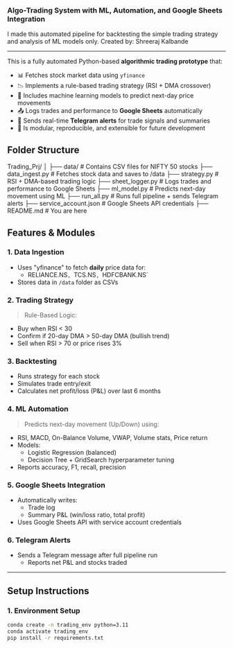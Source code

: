 ###  Algo-Trading System with ML, Automation, and Google Sheets Integration

I made this automated pipeline for backtesting the simple trading strategy and analysis of ML models only.
Created by: Shreeraj Kalbande

---
This is a fully automated Python-based **algorithmic trading prototype** that:

- 📊 Fetches stock market data using `yfinance`
- 📉 Implements a rule-based trading strategy (RSI + DMA crossover)
- 🧠 Includes machine learning models to predict next-day price movements
- 📤 Logs trades and performance to **Google Sheets** automatically
- 📲 Sends real-time **Telegram alerts** for trade signals and summaries
- 🔄 Is modular, reproducible, and extensible for future development

## Folder Structure
Trading_Prj/
│
├── data/ # Contains CSV files for NIFTY 50 stocks
├── data_ingest.py # Fetches stock data and saves to /data
├── strategy.py # RSI + DMA-based trading logic
├── sheet_logger.py # Logs trades and performance to Google Sheets
├── ml_model.py # Predicts next-day movement using ML
├── run_all.py # Runs full pipeline + sends Telegram alerts
├── service_account.json # Google Sheets API credentials
├── README.md # You are here

## Features & Modules

### 1. Data Ingestion

- Uses "yfinance" to fetch **daily** price data for:
  - RELIANCE.NS`, `TCS.NS`, `HDFCBANK.NS`
- Stores data in `/data` folder as CSVs

### 2. Trading Strategy

> Rule-Based Logic:
- Buy when RSI < 30
- Confirm if 20-day DMA > 50-day DMA (bullish trend)
- Sell when RSI > 70 or price rises 3%

### 3. Backtesting

- Runs strategy for each stock
- Simulates trade entry/exit
- Calculates net profit/loss (P&L) over last 6 months

### 4. ML Automation

> Predicts next-day movement (Up/Down) using:
- RSI, MACD, On-Balance Volume, VWAP, Volume stats, Price return
- Models:
  - Logistic Regression (balanced)
  - Decision Tree + GridSearch hyperparameter tuning
- Reports accuracy, F1, recall, precision

### 5. Google Sheets Integration

- Automatically writes:
  - Trade log
  - Summary P&L (win/loss ratio, total profit)
- Uses Google Sheets API with service account credentials

### 6. Telegram Alerts

- Sends a Telegram message after full pipeline run
  - Reports net P&L and stocks traded

---

## Setup Instructions

### 1. Environment Setup

```bash
conda create -n trading_env python=3.11
conda activate trading_env
pip install -r requirements.txt
